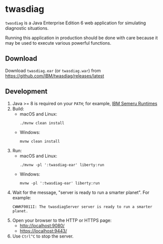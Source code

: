 # twasdiag

`twasdiag` is a Java Enterprise Edition 6 web application for simulating diagnostic situations.

Running this application in production should be done with care because it may be used to execute various powerful functions.

## Download

Download `twasdiag.ear` (or `twasdiag.war`) from <https://github.com/IBM/twasdiag/releases/latest>

## Development

1. Java >= 8 is required on your `PATH`; for example, [IBM Semeru Runtimes](https://developer.ibm.com/languages/java/semeru-runtimes/downloads/)
1. Build:
    * macOS and Linux:
      ```
      ./mvnw clean install
      ```
    * Windows:
      ```
      mvnw clean install
      ```
1. Run:
    * macOS and Linux:
      ```
      ./mvnw -pl ':twasdiag-ear' liberty:run
      ```
    * Windows:
      ```
      mvnw -pl ':twasdiag-ear' liberty:run
      ```
1. Wait for the message, "server is ready to run a smarter planet". For example:
   ```
   CWWKF0011I: The twasdiagServer server is ready to run a smarter planet.
   ```
1. Open your browser to the HTTP or HTTPS page:
    * <http://localhost:9080/>
    * <https://localhost:9443/>
1. Use `Ctrl^C` to stop the server.
